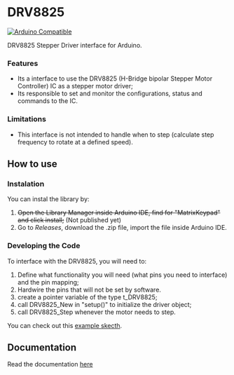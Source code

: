 # DRV8825

[![Arduino Compatible](https://github.com/victorsvi/DRV8825/actions/workflows/Arduino%20Compatible.yml/badge.svg)](https://github.com/victorsvi/DRV8825/actions?workflow=Arduino%20Compatible)

DRV8825 Stepper Driver interface for Arduino.

### Features

- Its a interface to use the DRV8825 (H-Bridge bipolar Stepper Motor Controller) IC as a stepper motor driver;
- Its responsible to set and monitor the configurations, status and commands to the IC.

### Limitations

- This interface is not intended to handle when to step (calculate step frequency to rotate at a defined speed).

## How to use

### Instalation 

You can instal the library by:
1. ~~Open the Library Manager inside Arduino IDE, find for "MatrixKeypad" and click install;~~ (Not published yet)
2. Go to _Releases_, download the .zip file, import the file inside Arduino IDE. 

### Developing the Code

To interface with the DRV8825, you will need to:
1. Define what functionality you will need (what pins you need to interface) and the pin mapping;
2. Hardwire the pins that will not be set by software.
3. create a pointer variable of the type t_DRV8825;
4. call DRV8825_New in "setup()" to initialize the driver object;
5. call DRV8825_Step whenever the motor needs to step.

You can check out this [example skecth](../master/examples/DRV8825/DRV8825.ino).

## Documentation

Read the documentation [here](../master/docs/api.md)
